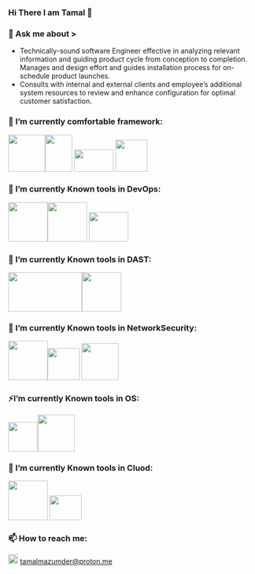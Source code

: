 ### Hi There I am Tamal 👋

<!--
**striketm98/striketm98** is a ✨ _special_ ✨ repository because its `README.md` (this file) appears on your GitHub profile.

Here are some ideas to get you started:

- 🔭 I’m currently working on ...
- 🌱 I’m currently learning ...
- 👯 I’m looking to collaborate on ...
- 🤔 I’m looking for help with ...
 

- 😄 Pronouns: ...
- ⚡ Fun fact: ...
-->

### 💬 Ask me about >

* Technically-sound software Engineer effective in analyzing relevant information and guiding product cycle 
from conception to completion. Manages and design effort and guides installation process for on-schedule 
product launches. 
* Consults with internal and external clients and employee’s additional system resources to 
review and enhance configuration for optimal customer satisfaction. 



###  🌱 I’m currently comfortable  framework:
<img src="https://user-images.githubusercontent.com/65080702/214356222-ef456b41-faad-458c-abf2-4898a6c268d3.png" width="75" height="75"><img src="https://user-images.githubusercontent.com/65080702/214357379-8c1f96fb-813d-4bb0-b92e-089d36d42934.png" width="55" height="75">
<img src="https://user-images.githubusercontent.com/65080702/214357814-d41f875b-97ca-464e-aa96-6cb661834ef4.png" width="80" height="45">
<img src="https://user-images.githubusercontent.com/65080702/214359671-12c65ba7-972c-4f87-924b-3bada517812a.png" width="65" height="65">


###  🔭 I’m currently Known tools in DevOps:
<img src="https://user-images.githubusercontent.com/65080702/174346622-a192e1fc-a225-4958-a9d0-4cb6ad1efeb2.png" width="80" height="80"><img src="https://user-images.githubusercontent.com/65080702/174346745-0b534308-cae4-4f53-9e79-101ece98d453.png" width="80" height="80">
<img src="https://user-images.githubusercontent.com/65080702/214372452-88d9e95c-a7d6-4ac3-90f4-a943f938ade2.png" width="80" height="60">


###  🔭 I’m currently Known tools in DAST:
<img src="https://user-images.githubusercontent.com/65080702/176676900-ba580931-2e22-4580-9f22-47ac04b3e758.png" width="150" height="80"><img src="https://user-images.githubusercontent.com/65080702/214351111-1f306640-58f3-46ba-b74a-a35af580fd58.png" width="80" height="80">

###  🔭 I’m currently Known tools in NetworkSecurity:
<img src="https://user-images.githubusercontent.com/65080702/214355279-26029507-e93d-40f5-b9ae-05e6db28b53d.png" width="80" height="80"><img src="https://user-images.githubusercontent.com/65080702/214361697-3a6c0973-1501-42b0-bd69-ef1bc00d5cb3.png" width="65" height="65">
<img src="https://user-images.githubusercontent.com/65080702/214362386-9994f2a7-a624-4ac3-ad73-a7b3be276d17.png" width="75" height="75">


###  ⚡I’m currently Known tools in OS:

<img src="https://user-images.githubusercontent.com/65080702/214345863-3aca81d7-977a-40e3-bc18-d15aa915d359.png" width="60" height="60"><img src="https://user-images.githubusercontent.com/65080702/214368651-904770b1-168a-40b0-b91c-eda82f889bd8.png" width="75" height="75">

###  🤔 I’m currently Known tools in Cluod:
<img src="https://user-images.githubusercontent.com/65080702/214362841-69e55006-dff4-4634-b98c-04c76664daeb.png" width="80" height="80">  <img src="https://user-images.githubusercontent.com/65080702/214371949-99e098b9-8703-4972-9fc7-57a957ad69a7.png" width="65" height="50">


###  📫 How to reach me:
<img src="https://user-images.githubusercontent.com/65080702/214366429-e77709b5-93a4-414b-82fe-5a064157d2a6.png" width="20" height="20">    tamalmazumder@proton.me
